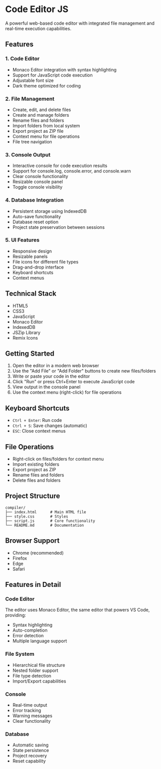 # Code Editor JS

A powerful web-based code editor with integrated file management and real-time execution capabilities.

## Features

### 1. Code Editor

- Monaco Editor integration with syntax highlighting
- Support for JavaScript code execution
- Adjustable font size
- Dark theme optimized for coding

### 2. File Management

- Create, edit, and delete files
- Create and manage folders
- Rename files and folders
- Import folders from local system
- Export project as ZIP file
- Context menu for file operations
- File tree navigation

### 3. Console Output

- Interactive console for code execution results
- Support for console.log, console.error, and console.warn
- Clear console functionality
- Resizable console panel
- Toggle console visibility

### 4. Database Integration

- Persistent storage using IndexedDB
- Auto-save functionality
- Database reset option
- Project state preservation between sessions

### 5. UI Features

- Responsive design
- Resizable panels
- File icons for different file types
- Drag-and-drop interface
- Keyboard shortcuts
- Context menus

## Technical Stack

- HTML5
- CSS3
- JavaScript
- Monaco Editor
- IndexedDB
- JSZip Library
- Remix Icons

## Getting Started

1. Open the editor in a modern web browser
2. Use the "Add File" or "Add Folder" buttons to create new files/folders
3. Write or paste your code in the editor
4. Click "Run" or press Ctrl+Enter to execute JavaScript code
5. View output in the console panel
6. Use the context menu (right-click) for file operations

## Keyboard Shortcuts

- `Ctrl + Enter`: Run code
- `Ctrl + S`: Save changes (automatic)
- `ESC`: Close context menus

## File Operations

- Right-click on files/folders for context menu
- Import existing folders
- Export project as ZIP
- Rename files and folders
- Delete files and folders

## Project Structure

```
compiler/
├── index.html      # Main HTML file
├── style.css       # Styles
├── script.js       # Core functionality
└── README.md       # Documentation
```

## Browser Support

- Chrome (recommended)
- Firefox
- Edge
- Safari

## Features in Detail

### Code Editor

The editor uses Monaco Editor, the same editor that powers VS Code, providing:

- Syntax highlighting
- Auto-completion
- Error detection
- Multiple language support

### File System

- Hierarchical file structure
- Nested folder support
- File type detection
- Import/Export capabilities

### Console

- Real-time output
- Error tracking
- Warning messages
- Clear functionality

### Database

- Automatic saving
- State persistence
- Project recovery
- Reset capability
